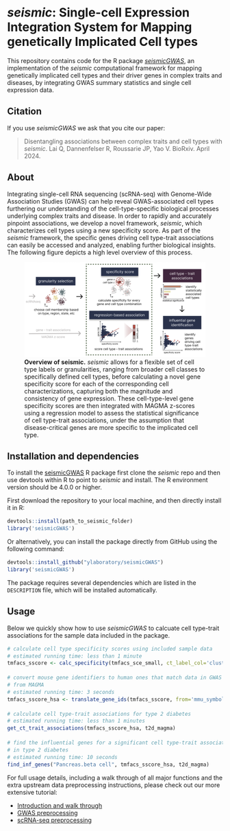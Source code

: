 # _seismic_: Single-cell Expression Integration System for Mapping genetically Implicated Cell types
This repository contains code for the R package [_seismicGWAS_](https://github.com/ylaboratory/seismic), an implementation of the 
_seismic_ computational framework for mapping genetically implicated cell types 
and their driver genes in complex traits and diseases,
by integrating GWAS summary statistics and single cell expression data.

## Citation

If you use _seismicGWAS_ we ask that you cite our paper:

> Disentangling associations between complex traits and cell types with _seismic_.
> Lai Q, Dannenfelser R, Roussarie JP, Yao V. BioRxiv. April 2024.

## About

Integrating single-cell RNA sequencing (scRNA-seq) with Genome-Wide Association
Studies (GWAS) can help reveal GWAS-associated cell types furthering our
understanding of the cell-type-specific biological processes underlying complex
traits and disease. In order to rapidly and accurately pinpoint associations, we
develop a novel framework, _seismic_, which characterizes cell types using a new
specificity score. As part of the _seismic_ framework, the specific genes driving
cell type-trait associations can easily be accessed and analyzed, enabling further
biological insights. The following figure depicts a high level overview of
this process. 

<figure>
  <img src="man/figures/seismic_overview.png" alt="" />
  <figcaption><b>Overview of seismic.</b> <i>seismic</i> allows for a flexible set
  of cell type labels or granularities, ranging from broader cell classes to
  specifically defined cell types, before calculating a novel gene specificity
  score for each of the corresponding cell characterizations, capturing both
  the magnitude and consistency of gene expression. These cell-type-level gene
  specificity scores are then integrated with MAGMA z-scores using a regression
  model to assess the statistical significance of cell type-trait associations,
  under the assumption that disease-critical genes are more specific to the
  implicated cell type.</figcaption>
</figure>

## Installation and dependencies

To install the [seismicGWAS](https://github.com/ylaboratory/seismic) R package first clone the _seismic_ repo and then 
use devtools within R to point to _seismic_ and install. The R environment version
should be 4.0.0 or higher. 

First download the repository to your local machine, and then directly install it in R:

```R
devtools::install(path_to_seismic_folder)
library('seismicGWAS')
```

Or alternatively, you can install the package directly from GitHub using the following command:

```R
devtools::install_github("ylaboratory/seismicGWAS")
library('seismicGWAS')
```

The package requires several dependencies which are listed in the `DESCRIPTION` file,
which will be installed automatically.

## Usage

Below we quickly show how to use _seismicGWAS_ to calcuate cell
type-trait associations for the sample data included in the package. 

```R
# calculate cell type specificity scores using included sample data
# estimated running time: less than 1 minute
tmfacs_sscore <- calc_specificity(tmfacs_sce_small, ct_label_col='cluster_name')

# convert mouse gene identifiers to human ones that match data in GWAS summary data
# from MAGMA
# estimated running time: 3 seconds
tmfacs_sscore_hsa <- translate_gene_ids(tmfacs_sscore, from='mmu_symbol')

# calculate cell type-trait associations for type 2 diabetes
# estimated running time: less than 1 minutes
get_ct_trait_associations(tmfacs_sscore_hsa, t2d_magma)

# find the influential genes for a significant cell type-trait association
# in type 2 diabetes
# estimated running time: 10 seconds
find_inf_genes("Pancreas.beta cell", tmfacs_sscore_hsa, t2d_magma)
```

For full usage details, including a walk through of all major functions and 
the extra upstream data preprocessing instructions, please check out
our more extensive tutorial:

- [Introduction and walk through](https://ylaboratory.github.io/seismic/articles/seismicGWAS.html)
- [GWAS preprocessing](https://ylaboratory.github.io/seismic/articles/GWAS_processing.html)
- [scRNA-seq preprocessing](https://ylaboratory.github.io/seismic/articles/scRNA-seq_processing.html)
